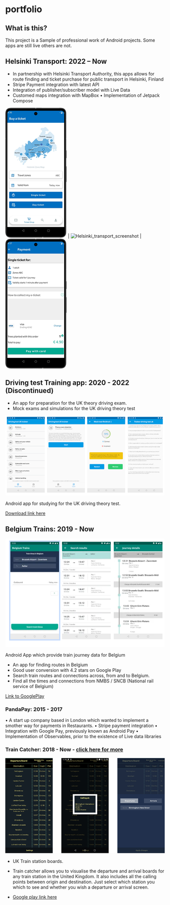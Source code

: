 # portfolio

## What is this?
This project is a Sample of professional work of Android projects. Some apps are still live others are not.

## Helsinki Transport: 2022 – Now

*	In partnership with Helsinki Transport Authority, this apps allows for route finding and ticket purchase for public transport in Helsinki, Finland
*	Stripe Payment integration with latest API
*	Integration of publisher/subscriber model with Live Data
*	Customed maps integration with MapBox
•	Implementation of Jetpack Compose

![Helsinki_transport_screenshot](https://github.com/manuelsilverio/portfolio-android/blob/main/screenshots/helsinki-transport-ticket-shop.png) | ![Helsinki_transport_screenshot]([https://github.com/manuelsilverio/portfolio-android/blob/main/screenshots/helsinki-transport-ticket-shop.png](https://github.com/manuelsilverio/portfolio-android/blob/main/screenshots/helsinki-transport-ticket-selection.png)) | ![](https://github.com/manuelsilverio/portfolio-android/blob/main/screenshots/helsinki-transport-payment.png)

## Driving test Training app: 2020 - 2022 (Discontinued)

*	An app for preparation for the UK theory driving exam.
* Mock exams and simulations for the UK driving theory test

![screenshots](https://github.com/manuelsilverio/uk-driving-theory-trainer/blob/main/screenshots.PNG) 

Android app for studying for the UK driving theory test. 

[Download link here](https://play.google.com/store/apps/details?id=com.m.trainerdrivingtestuk)


## Belgium Trains: 2019 - Now

![Belgium_trains_image](https://github.com/manuelsilverio/belgium-trains/blob/main/screen_capture.PNG)

Android App which provide train journey data for Belgium

*	An app for finding routes in Belgium
*	Good user conversion with 4.2 stars on Google Play
* Search train routes and connections across, from and to Belgium.
* Find all the times and connections from NMBS / SNCB (National rail service of Belgium)


[Link to GooglePlay](https://play.google.com/store/apps/details?id=com.transportai.belgiumtrains)


### PandaPay: 2015 - 2017

•	A start up company based in London which wanted to implement a smother way for payments in Restaurants.
•	Stripe payment integration
•	Integration with Google Pay, previously known as Android Pay
•	Implementation of Observables, prior to the existence of Live data libraries 


### Train Catcher: 2018 - Now - [click here for more](https://github.com/manuelsilverio/train-catcher)

![train_catcher_image](https://github.com/manuelsilverio/train-catcher/blob/main/screenshots/screenshot_01_.png)

* UK Train station boards.
* Train catcher allows you to visualise the departure and arrival boards for any train station in the United Kingdom. It also includes all the calling points between origin and destination. Just select which station you which to see and whether you wish a departure or arrival screen.

* [Google play link here](https://play.google.com/store/apps/details?id=com.uk.traincatcher)




